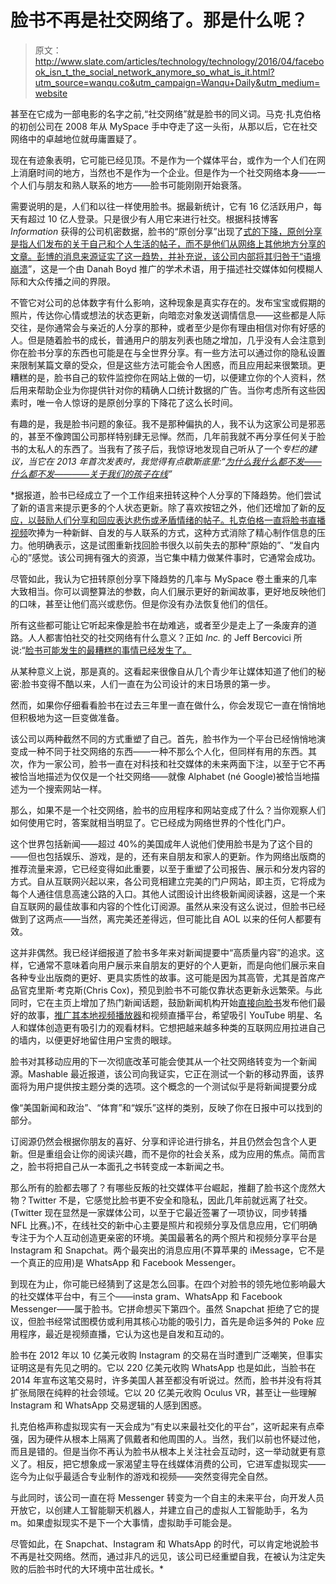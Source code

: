 # 脸书不再是社交网络了。那是什么呢？

> 原文：<http://www.slate.com/articles/technology/technology/2016/04/facebook_isn_t_the_social_network_anymore_so_what_is_it.html?utm_source=wanqu.co&utm_campaign=Wanqu+Daily&utm_medium=website>

甚至在它成为一部电影的名字之前,“社交网络”就是脸书的同义词。马克·扎克伯格的初创公司在 2008 年从 MySpace 手中夺走了这一头衔，从那以后，它在社交网络中的卓越地位就毋庸置疑了。

现在有迹象表明，它可能已经见顶。不是作为一个媒体平台，或作为一个人们在网上消磨时间的地方，当然也不是作为一个企业。但是作为一个社交网络本身——一个人们与朋友和熟人联系的地方——脸书可能刚刚开始衰落。

需要说明的是，人们和以往一样使用脸书。据最新统计，它有 16 亿活跃用户，每天有超过 10 亿人登录。只是很少有人用它来进行社交。根据科技博客 *Information* 获得的公司机密数据，脸书的“原创分享”出现了[式的下降，原创分享是指人们发布的关于自己和个人生活的帖子，而不是他们从网络上其他地方分享的文章。彭博的消息来源证实了这一趋势，并补充说，该公司内部将其归咎于“](https://www.theinformation.com/facebook-struggles-to-stop-decline-in-original-sharing)[语境崩溃](http://nms.sagepub.com/content/13/1/114.short)”，这是一个由 Danah Boyd 推广的学术术语，用于描述社交媒体如何模糊人际和大众传播之间的界限。

不管它对公司的总体数字有什么影响，这种现象是真实存在的。发布宝宝或假期的照片，传达你心情或想法的状态更新，向暗恋对象发送调情信息——这些都是人际交往，是你通常会与亲近的人分享的那种，或者至少是你有理由相信对你有好感的人。但是随着脸书的成长，普通用户的朋友列表也随之增加，几乎没有人会注意到你在脸书分享的东西也可能是在与全世界分享。有一些方法可以通过你的隐私设置来限制某篇文章的受众，但是这些方法可能会令人困惑，而且应用起来很繁琐。更糟糕的是，脸书自己的软件监控你在网站上做的一切，以便建立你的个人资料，然后用来帮助企业为你提供针对你的精确人口统计数据的广告。当你考虑所有这些因素时，唯一令人惊讶的是原创分享的下降花了这么长时间。

有趣的是，我是脸书问题的象征。我不是那种偏执的人，我不认为这家公司是邪恶的，甚至不像跨国公司那样特别肆无忌惮。然而，几年前我就不再分享任何关于脸书的太私人的东西了。当我有了孩子后，我惊讶地发现自己听从了一个*专栏的建议，当它在 2013 年首次发表时，我觉得有点歇斯底里:“[为什么我什么都不发——*什么都不发——*——关于我们的孩子在线](http://www.slate.com/articles/technology/data_mine_1/2013/09/facebook_privacy_and_kids_don_t_post_photos_of_your_kids_online.html)”*

 *据报道，脸书已经成立了一个工作组来扭转这种个人分享的下降趋势。他们尝试了新的语言来提示更多的个人状态更新。除了喜欢按钮之外，他们还增加了新的[反应，以鼓励人们分享和回应表达悲伤或矛盾情绪的帖子。扎克伯格一直将](http://www.slate.com/blogs/future_tense/2016/02/24/facebook_s_5_new_reactions_buttons_are_all_about_data_data_data.html)[脸书直播视频](http://www.slate.com/blogs/moneybox/2016/04/06/is_facebook_live_video_the_future_or_the_latest_social_media_fad.html)吹捧为一种新鲜、自发的与人联系的方式，这种方式消除了精心制作信息的压力。他明确表示，这是试图重新找回脸书很久以前失去的那种“原始的”、“发自内心的”感觉。该公司拥有强大的资源，当它集中精力做某件事时，它通常会成功。

尽管如此，我认为它扭转原创分享下降趋势的几率与 MySpace 卷土重来的几率大致相当。你可以调整算法的参数，向人们展示更好的新闻故事，更好地反映他们的口味，甚至让他们高兴或悲伤。但是你没有办法恢复他们的信任。

所有这些都可能让它听起来像是脸书在劫难逃，或者至少是走上了一条废弃的道路。人人都害怕社交的社交网络有什么意义？正如 *Inc.* 的 Jeff Bercovici 所说:“[脸书可能发生的最糟糕的事情已经发生了。](http://www.inc.com/jeff-bercovici/facebook-sharing-crisis.html)

从某种意义上说，那是真的。这看起来很像自从几个青少年让媒体知道了他们的秘密:脸书变得不酷以来，人们一直在为公司设计的末日场景的第一步。

然而，如果你仔细看看脸书在过去三年里一直在做什么，你会发现它一直在悄悄地但积极地为这一巨变做准备。

该公司以两种截然不同的方式重塑了自己。首先，脸书作为一个平台已经悄悄地演变成一种不同于社交网络的东西——一种不那么个人化，但同样有用的东西。其次，作为一家公司，脸书一直在对科技和社交媒体的未来两面下注，以至于它不再被恰当地描述为仅仅是一个社交网络——就像 Alphabet (né Google)被恰当地描述为一个搜索网站一样。

那么，如果不是一个社交网络，脸书的应用程序和网站变成了什么？当你观察人们如何使用它时，答案就相当明显了。它已经成为网络世界的个性化门户。

这个世界包括新闻——超过 40%的美国成年人说他们使用脸书是为了这个目的——但也包括娱乐、游戏，是的，还有来自朋友和家人的更新。作为网络出版商的推荐流量来源，它已经变得如此重要，以至于重塑了公司报告、展示和分发内容的方式。自从互联网兴起以来，各公司竞相建立完美的门户网站，即主页，它将成为每个人通往信息高速公路的入口。其他人试图设计出终极新闻阅读器，这是一个来自互联网的最佳故事和内容的个性化订阅源。虽然从来没有这么说过，但脸书已经做到了这两点——当然，离完美还差得远，但可能比自 AOL 以来的任何人都要有效。

这并非偶然。我已经详细报道了脸书多年来对新闻提要中“高质量内容”的追求。这样，它通常不意味着向用户展示来自朋友的更好的个人更新，而是向他们展示来自各种专业出版商的更好、更具实质性的故事。这可能是因为其高管，尤其是首席产品官克里斯·考克斯(Chris Cox)，预见到脸书不可能仅靠状态更新永远繁荣。与此同时，它在主页上增加了热门新闻话题，鼓励新闻机构开始[直接向脸书](http://www.slate.com/blogs/future_tense/2015/05/13/facebook_instant_articles_the_future_of_news_looks_better_than_we_thought.html)发布他们最好的故事，[推广其本地视频播放器](http://www.slate.com/articles/technology/technology/2015/01/facebook_s_auto_play_ads_why_they_could_be_very_bad_news_for_the_media.html)和视频直播平台，希望吸引 YouTube 明星、名人和媒体创造更有吸引力的观看材料。它想把越来越多种类的互联网应用拉进自己的墙内，以便更好地留住用户宝贵的眼球。

脸书对其移动应用的下一次彻底改革可能会使其从一个社交网络转变为一个新闻源。Mashable 最近报道，该公司向我证实，它正在测试一个新的移动界面，该界面将为用户提供按主题分类的选项。这个概念的一个测试似乎是将新闻提要分成

像“美国新闻和政治”、“体育”和“娱乐”这样的类别，反映了你在日报中可以找到的部分。

订阅源仍然会根据你朋友的喜好、分享和评论进行排名，并且仍然会包含个人更新。但是重组会让你的阅读兴趣，而不是你的社会关系，成为应用的焦点。简而言之，脸书将把自己从一本面孔之书转变成一本新闻之书。

那么所有的脸都去哪了？有哪些反叛的社交媒体平台崛起，推翻了脸书这个庞然大物？Twitter 不是，它感觉比脸书更不安全和隐私，因此几年前就远离了社交。(Twitter 现在显然是一家媒体公司，以至于它最近签署了一项协议，同步转播 NFL 比赛。)不，在线社交的新中心主要是照片和视频分享及信息应用，它们明确专注于为个人互动创造更亲密的环境。美国最著名的两个照片和视频分享平台是 Instagram 和 Snapchat。两个最突出的消息应用(不算苹果的 iMessage，它不是一个真正的应用)是 WhatsApp 和 Facebook Messenger。

到现在为止，你可能已经猜到了这是怎么回事。在四个对脸书的领先地位影响最大的社交媒体平台中，有三个——insta gram、WhatsApp 和 Facebook Messenger——属于脸书。它拼命想买下第四个。虽然 Snapchat 拒绝了它的提议，但脸书经常试图模仿或利用其核心功能的吸引力，首先是命运多舛的 Poke 应用程序，最近是视频直播，它认为这也是自发和互动的。

脸书在 2012 年以 10 亿美元收购 Instagram 的交易在当时遭到广泛嘲笑，但事实证明这是有先见之明的。它以 220 亿美元收购 WhatsApp 也是如此，当脸书在 2014 年宣布这笔交易时，许多美国人甚至都没有听说过。然而，脸书并没有将其扩张局限在纯粹的社会领域。它以 20 亿美元收购 Oculus VR，甚至让一些理解 Instagram 和 WhatsApp 交易逻辑的人感到困惑。

扎克伯格声称虚拟现实有一天会成为“有史以来最社交化的平台”，这听起来有点牵强，因为硬件从根本上隔离了佩戴者和他周围的人。当然，我们以前也怀疑过他，而且是错的。但是当你不再认为脸书从根本上关注社会互动时，这一举动就更有意义了。相反，把它想象成一家渴望主导在线媒体消费的公司，它进军虚拟现实——迄今为止似乎最适合专业制作的游戏和视频——突然变得完全自然。

与此同时，该公司一直在将 Messenger 转变为一个自主的未来平台，向开发人员开放它，以创建人工智能聊天机器人，并建立自己的虚拟人工智能助手，名为 m。如果虚拟现实不是下一个大事情，虚拟助手可能会是。

尽管如此，在 Snapchat、Instagram 和 WhatsApp 的时代，可以肯定地说脸书不再是社交网络。然而，通过非凡的远见，该公司已经重塑自我，在被认为注定失败的后脸书时代的大环境中茁壮成长。*